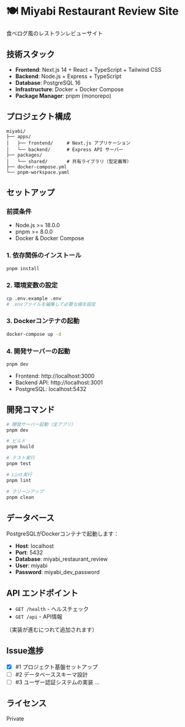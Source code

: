 # 🍽️ Miyabi Restaurant Review Site

食べログ風のレストランレビューサイト

## 技術スタック

- **Frontend**: Next.js 14 + React + TypeScript + Tailwind CSS
- **Backend**: Node.js + Express + TypeScript
- **Database**: PostgreSQL 16
- **Infrastructure**: Docker + Docker Compose
- **Package Manager**: pnpm (monorepo)

## プロジェクト構成

```
miyabi/
├── apps/
│   ├── frontend/     # Next.js アプリケーション
│   └── backend/      # Express API サーバー
├── packages/
│   └── shared/       # 共有ライブラリ（型定義等）
├── docker-compose.yml
└── pnpm-workspace.yaml
```

## セットアップ

### 前提条件

- Node.js >= 18.0.0
- pnpm >= 8.0.0
- Docker & Docker Compose

### 1. 依存関係のインストール

```bash
pnpm install
```

### 2. 環境変数の設定

```bash
cp .env.example .env
# .envファイルを編集して必要な値を設定
```

### 3. Dockerコンテナの起動

```bash
docker-compose up -d
```

### 4. 開発サーバーの起動

```bash
pnpm dev
```

- Frontend: http://localhost:3000
- Backend API: http://localhost:3001
- PostgreSQL: localhost:5432

## 開発コマンド

```bash
# 開発サーバー起動（全アプリ）
pnpm dev

# ビルド
pnpm build

# テスト実行
pnpm test

# Lint実行
pnpm lint

# クリーンアップ
pnpm clean
```

## データベース

PostgreSQLがDockerコンテナで起動します：

- **Host**: localhost
- **Port**: 5432
- **Database**: miyabi_restaurant_review
- **User**: miyabi
- **Password**: miyabi_dev_password

## API エンドポイント

- `GET /health` - ヘルスチェック
- `GET /api` - API情報

（実装が進むにつれて追加されます）

## Issue進捗

- [x] #1 プロジェクト基盤セットアップ
- [ ] #2 データベーススキーマ設計
- [ ] #3 ユーザー認証システムの実装
...

## ライセンス

Private
